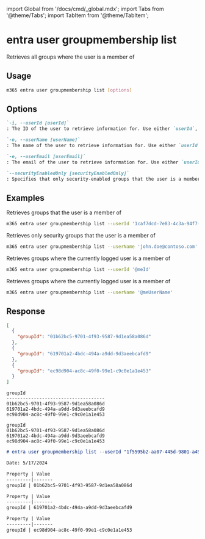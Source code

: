 <!-- DISCLAIMER: All secrets, passwords, and sensitive values in this document are examples only and not real credentials. -->
import Global from '/docs/cmd/_global.mdx';
import Tabs from '@theme/Tabs';
import TabItem from '@theme/TabItem';

# entra user groupmembership list

Retrieves all groups where the user is a member of

## Usage

```sh
m365 entra user groupmembership list [options]
```

## Options

```md definition-list
`-i, --userId [userId]`
: The ID of the user to retrieve information for. Use either `userId`, `userName` or `userEmail`, but not multiple.

`-n, --userName [userName]`
: The name of the user to retrieve information for. Use either `userId`, `userName` or `userEmail`, but not multiple.

`-e, --userEmail [userEmail]`
: The email of the user to retrieve information for. Use either `userId`, `userName` or `userEmail`, but not multiple.

`--securityEnabledOnly [securityEnabledOnly]`
: Specifies that only security-enabled groups that the user is a member of should be returned
```

<Global />

## Examples

Retrieves groups that the user is a member of

```sh
m365 entra user groupmembership list --userId '1caf7dcd-7e83-4c3a-94f7-932a1299c844'
```

Retrieves only security groups that the user is a member of

```sh
m365 entra user groupmembership list --userName 'john.doe@contoso.com' --securityEnabledOnly
```

Retrieves groups where the currently logged user is a member of

```sh
m365 entra user groupmembership list --userId '@meId'
```

Retrieves groups where the currently logged user is a member of

```sh
m365 entra user groupmembership list --userName '@meUserName'
```

## Response

<Tabs>
  <TabItem value="JSON">

  ```json
  [
    {
      "groupId": "01b62bc5-9701-4f93-9587-9d1ea58a086d"
    },
    {
      "groupId": "619701a2-4bdc-494a-a9dd-9d3aeebcafd9"
    },
    {
      "groupId": "ec98d904-ac8c-49f0-99e1-c9c0e1a1e453"
    }
  ]
  ```

  </TabItem>
  <TabItem value="Text">

  ```text
  groupId
  ------------------------------------
  01b62bc5-9701-4f93-9587-9d1ea58a086d
  619701a2-4bdc-494a-a9dd-9d3aeebcafd9
  ec98d904-ac8c-49f0-99e1-c9c0e1a1e453
  ```

  </TabItem>
  <TabItem value="CSV">

  ```csv
  groupId
  01b62bc5-9701-4f93-9587-9d1ea58a086d
  619701a2-4bdc-494a-a9dd-9d3aeebcafd9
  ec98d904-ac8c-49f0-99e1-c9c0e1a1e453
  ```

  </TabItem>
  <TabItem value="Markdown">

  ```md
  # entra user groupmembership list --userId "1f5595b2-aa07-445d-9801-a45ea18160b2"

  Date: 5/17/2024

  Property | Value
  ---------|-------
  groupId | 01b62bc5-9701-4f93-9587-9d1ea58a086d

  Property | Value
  ---------|-------
  groupId | 619701a2-4bdc-494a-a9dd-9d3aeebcafd9

  Property | Value
  ---------|-------
  groupId | ec98d904-ac8c-49f0-99e1-c9c0e1a1e453
  ```

  </TabItem>
</Tabs>
